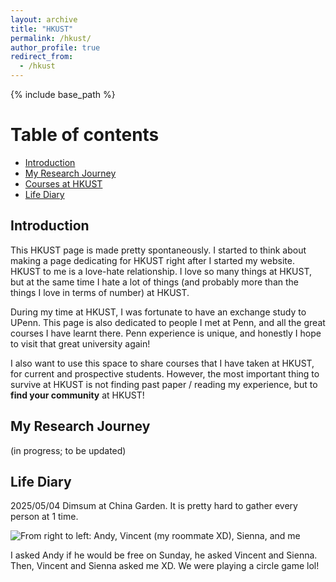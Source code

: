 ```yaml
---
layout: archive
title: "HKUST"
permalink: /hkust/
author_profile: true
redirect_from:
  - /hkust
---
```


{% include base_path %}

# Table of contents

- [Introduction](#introduction)
- [My Research Journey](#my-research-journey)
- [Courses at HKUST](#courses-at-hkust)
- [Life Diary](#life-diary)

## Introduction

This HKUST page is made pretty spontaneously. I started to think about making a page dedicating for HKUST right after I started my website. HKUST to me is a love-hate relationship. I love so many things at HKUST, but at the same time I hate a lot of things (and probably more than the things I love in terms of number) at HKUST.

During my time at HKUST, I was fortunate to have an exchange study to UPenn. This page is also dedicated to people I met at Penn, and all the great courses I have learnt there. Penn experience is unique, and honestly I hope to visit that great university again!

I also want to use this space to share courses that I have taken at HKUST, for current and prospective students. However, the most important thing to survive at HKUST is not finding past paper / reading my experience, but to **find your community** at HKUST!

## My Research Journey

(in progress; to be updated)

## Life Diary

2025/05/04 Dimsum at China Garden. It is pretty hard to gather every person at 1 time.

![From right to left: Andy, Vincent (my roommate XD), Sienna, and me](../images/hkust-life-1.png)

I asked Andy if he would be free on Sunday, he asked Vincent and Sienna. Then, Vincent and Sienna asked me XD. We were playing a circle game lol!